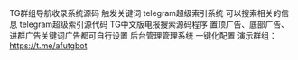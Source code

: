 TG群组导航收录系统源码
触发关键词 telegram超级索引系统
可以搜索相关的信息
telegram超级索引源代码
TG中文版电报搜索源码程序
置顶广告、底部广告、进群广告关键词广告都可自行设置
后台管理管理系统 一键化配置
演示群组：https://t.me/afutgbot
